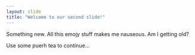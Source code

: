 ```yaml
---
layout: slide
title: "Welcome to our second slide!"
---
```

Something new. All this emojy stuff makes me nauseous. Am I getting old?

Use some puerh tea to continue...